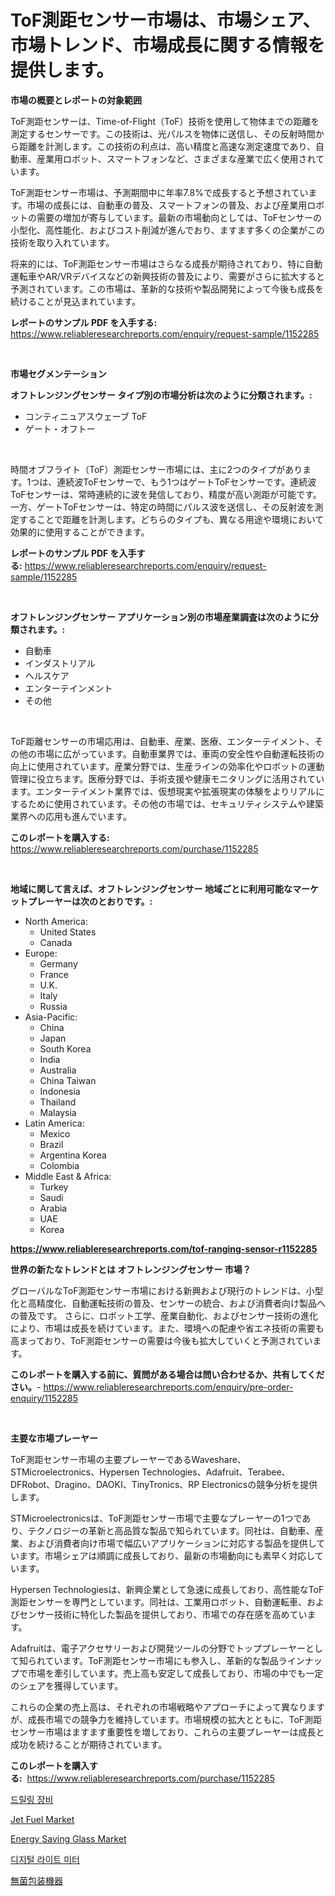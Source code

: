 <p><h1>ToF測距センサー市場は、市場シェア、市場トレンド、市場成長に関する情報を提供します。</h1></p><p><strong>市場の概要とレポートの対象範囲</strong></p>
<p><p>ToF測距センサーは、Time-of-Flight（ToF）技術を使用して物体までの距離を測定するセンサーです。この技術は、光パルスを物体に送信し、その反射時間から距離を計測します。この技術の利点は、高い精度と高速な測定速度であり、自動車、産業用ロボット、スマートフォンなど、さまざまな産業で広く使用されています。</p><p>ToF測距センサー市場は、予測期間中に年率7.8%で成長すると予想されています。市場の成長には、自動車の普及、スマートフォンの普及、および産業用ロボットの需要の増加が寄与しています。最新の市場動向としては、ToFセンサーの小型化、高性能化、およびコスト削減が進んでおり、ますます多くの企業がこの技術を取り入れています。</p><p>将来的には、ToF測距センサー市場はさらなる成長が期待されており、特に自動運転車やAR/VRデバイスなどの新興技術の普及により、需要がさらに拡大すると予測されています。この市場は、革新的な技術や製品開発によって今後も成長を続けることが見込まれています。</p></p>
<p><strong>レポートのサンプル PDF を入手する:</strong> <a href="https://www.reliableresearchreports.com/enquiry/request-sample/1152285">https://www.reliableresearchreports.com/enquiry/request-sample/1152285</a></p>
<p>&nbsp;</p>
<p><strong>市場セグメンテーション</strong></p>
<p><strong>オフトレンジングセンサー タイプ別の市場分析は次のように分類されます。:</strong></p>
<p><ul><li>コンティニュアスウェーブ ToF</li><li>ゲート・オフトー</li></ul></p>
<p>&nbsp;</p>
<p><p>時間オブフライト（ToF）測距センサー市場には、主に2つのタイプがあります。1つは、連続波ToFセンサーで、もう1つはゲートToFセンサーです。連続波ToFセンサーは、常時連続的に波を発信しており、精度が高い測距が可能です。一方、ゲートToFセンサーは、特定の時間にパルス波を送信し、その反射波を測定することで距離を計測します。どちらのタイプも、異なる用途や環境において効果的に使用することができます。</p></p>
<p><strong>レポートのサンプル PDF を入手する:</strong>&nbsp;<a href="https://www.reliableresearchreports.com/enquiry/request-sample/1152285">https://www.reliableresearchreports.com/enquiry/request-sample/1152285</a></p>
<p>&nbsp;</p>
<p><strong> オフトレンジングセンサー アプリケーション別の市場産業調査は次のように分類されます。:</strong></p>
<p><ul><li>自動車</li><li>インダストリアル</li><li>ヘルスケア</li><li>エンターテインメント</li><li>その他</li></ul></p>
<p>&nbsp;</p>
<p><p>ToF距離センサーの市場応用は、自動車、産業、医療、エンターテイメント、その他の市場に広がっています。自動車業界では、車両の安全性や自動運転技術の向上に使用されています。産業分野では、生産ラインの効率化やロボットの運動管理に役立ちます。医療分野では、手術支援や健康モニタリングに活用されています。エンターテイメント業界では、仮想現実や拡張現実の体験をよりリアルにするために使用されています。その他の市場では、セキュリティシステムや建築業界への応用も進んでいます。</p></p>
<p><strong>このレポートを購入する:</strong>&nbsp; <a href="https://www.reliableresearchreports.com/purchase/1152285">https://www.reliableresearchreports.com/purchase/1152285</a></p>
<p>&nbsp;</p>
<p><strong>地域に関して言えば、オフトレンジングセンサー 地域ごとに利用可能なマーケットプレーヤーは次のとおりです。:</strong></p>
<p><ul>
    <li>
        North America:
        <ul>
            <li>United States</li>
            <li>Canada</li>
        </ul>
    </li>
    <li>
        Europe:
        <ul>
            <li>Germany</li>
            <li>France</li>
            <li>U.K.</li>
            <li>Italy</li>
            <li>Russia</li>
        </ul>
    </li>
    <li>
        Asia-Pacific:
        <ul>
            <li>China</li>
            <li>Japan</li>
            <li>South Korea</li>
            <li>India</li>
            <li>Australia</li>
            <li>China Taiwan</li>
            <li>Indonesia</li>
            <li>Thailand</li>
            <li>Malaysia</li>
        </ul>
    </li>
    <li>
        Latin America:
        <ul>
            <li>Mexico</li>
            <li>Brazil</li>
            <li>Argentina Korea</li>
            <li>Colombia</li>
        </ul>
    </li>
    <li>
        Middle East & Africa:
        <ul>
            <li>Turkey</li>
            <li>Saudi</li>
            <li>Arabia</li>
            <li>UAE</li>
            <li>Korea</li>
        </ul>
    </li>
    </ul></p>
<p><strong><a href="https://www.reliableresearchreports.com/tof-ranging-sensor-r1152285">https://www.reliableresearchreports.com/tof-ranging-sensor-r1152285</a></strong>&nbsp;</p>
<p><strong>世界の新たなトレンドとは オフトレンジングセンサー 市場？</strong></p>
<p><p>グローバルなToF測距センサー市場における新興および現行のトレンドは、小型化と高精度化、自動運転技術の普及、センサーの統合、および消費者向け製品への普及です。 さらに、ロボット工学、産業自動化、およびセンサー技術の進化により、市場は成長を続けています。また、環境への配慮や省エネ技術の需要も高まっており、ToF測距センサーの需要は今後も拡大していくと予測されています。</p></p>
<p><strong>このレポートを購入する前に、質問がある場合は問い合わせるか、共有してください。</strong>- <a href="https://www.reliableresearchreports.com/enquiry/pre-order-enquiry/1152285">https://www.reliableresearchreports.com/enquiry/pre-order-enquiry/1152285</a></p>
<p>&nbsp;</p>
<p><strong>主要な市場プレーヤー</strong></p>
<p><p>ToF測距センサー市場の主要プレーヤーであるWaveshare、STMicroelectronics、Hypersen Technologies、Adafruit、Terabee、DFRobot、Dragino、DAOKI、TinyTronics、RP Electronicsの競争分析を提供します。</p><p>STMicroelectronicsは、ToF測距センサー市場で主要なプレーヤーの1つであり、テクノロジーの革新と高品質な製品で知られています。同社は、自動車、産業、および消費者向け市場で幅広いアプリケーションに対応する製品を提供しています。市場シェアは順調に成長しており、最新の市場動向にも素早く対応しています。</p><p>Hypersen Technologiesは、新興企業として急速に成長しており、高性能なToF測距センサーを専門としています。同社は、工業用ロボット、自動運転車、およびセンサー技術に特化した製品を提供しており、市場での存在感を高めています。</p><p>Adafruitは、電子アクセサリーおよび開発ツールの分野でトッププレーヤーとして知られています。ToF測距センサー市場にも参入し、革新的な製品ラインナップで市場を牽引しています。売上高も安定して成長しており、市場の中でも一定のシェアを獲得しています。</p><p>これらの企業の売上高は、それぞれの市場戦略やアプローチによって異なりますが、成長市場での競争力を維持しています。市場規模の拡大とともに、ToF測距センサー市場はますます重要性を増しており、これらの主要プレーヤーは成長と成功を続けることが期待されています。</p></p>
<p><strong>このレポートを購入する:</strong>&nbsp;&nbsp;<a href="https://www.reliableresearchreports.com/purchase/1152285">https://www.reliableresearchreports.com/purchase/1152285</a></p>
<p><p><a href="https://medium.com/@karenturner47/%EB%93%9C%EB%A6%B4%EB%A7%81-%EC%9E%A5%EB%B9%84-%EC%8B%9C%EC%9E%A5-%EC%9C%A0%ED%98%95-%EC%9D%91%EC%9A%A9-%EB%B0%8F-%EC%A7%80%EB%A6%AC%EC%97%90-%EB%8C%80%ED%95%9C-%ED%8F%AC%EA%B4%84%EC%A0%81-%ED%8F%89%EA%B0%80-f14541a0b15c">드릴링 장비</a></p><p><a href="https://www.linkedin.com/pulse/jet-fuel-market-size-growth-forecast-from-2024-2031-market-rift-ydqoe?trackingId=dpeP2FzmMtEFZL4a3jp0Ag%3D%3D">Jet Fuel Market</a></p><p><a href="https://www.linkedin.com/pulse/energy-saving-glass-market-size-reflecting-forecast-till-2031-ejofe?trackingId=mFVs3pg7x1iBj1o1RvNo0w%3D%3D">Energy Saving Glass Market</a></p><p><a href="https://medium.com/@mehereenadusoye/%EB%94%94%EC%A7%80%ED%84%B8-%EC%A1%B0%EB%8F%84%EA%B3%84-%EC%8B%9C%EC%9E%A5-%EA%B7%9C%EB%AA%A8-%EC%8B%9C%EC%9E%A5-%EC%A0%84%EB%A7%9D-%EB%B0%8F-%EC%8B%9C%EC%9E%A5-%EC%98%88%EC%B8%A1-2024%EB%85%84%EB%B6%80%ED%84%B0-2031%EB%85%84%EA%B9%8C%EC%A7%80-e47d857fff37">디지털 라이트 미터</a></p><p><a href="https://github.com/zoetazuur/Market-Research-Report-List-1/blob/main/104961727797.md">無菌包装機器</a></p></p>